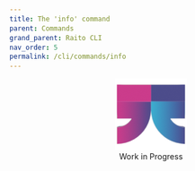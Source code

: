 ```yaml
---
title: The 'info' command
parent: Commands
grand_parent: Raito CLI
nav_order: 5
permalink: /cli/commands/info
---
```

<div class="wip" style="text-align: center">
  <img src="/assets/images/logo-wait-128.png" alt="Work in Progress"/>
  <br/>
  Work in Progress
</div>